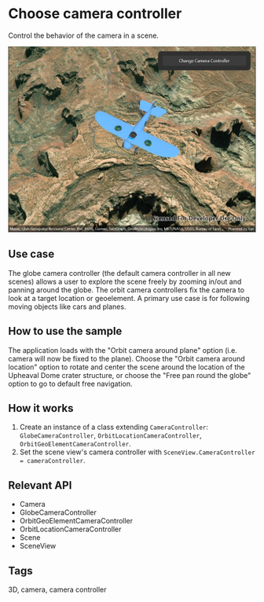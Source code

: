 # Choose camera controller

Control the behavior of the camera in a scene.

![Image of choose camera controller](choosecameracontroller.jpg)

## Use case

The globe camera controller (the default camera controller in all new scenes) allows a user to explore the scene freely by zooming in/out and panning around the globe. The orbit camera controllers fix the camera to look at a target location or geoelement. A primary use case is for following moving objects like cars and planes.

## How to use the sample

The application loads with the "Orbit camera around plane" option (i.e. camera will now be fixed to the plane). Choose the "Orbit camera around location" option to rotate and center the scene around the location of the Upheaval Dome crater structure, or choose the "Free pan round the globe" option to go to default free navigation.

## How it works

1.  Create an instance of a class extending `CameraController`: `GlobeCameraController`, `OrbitLocationCameraController`, `OrbitGeoElementCameraController`.
2.  Set the scene view's camera controller with `SceneView.CameraController = cameraController`.

## Relevant API

*   Camera
*   GlobeCameraController
*   OrbitGeoElementCameraController
*   OrbitLocationCameraController
*   Scene
*   SceneView

## Tags

3D, camera, camera controller